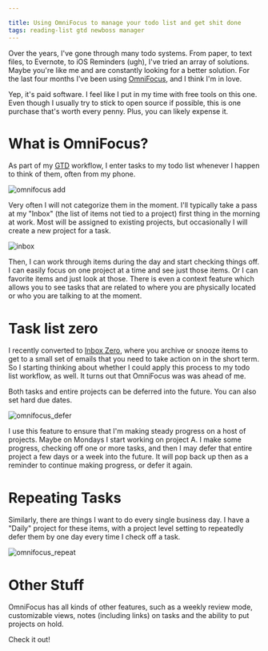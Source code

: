 ```yaml
---

title: Using OmniFocus to manage your todo list and get shit done
tags: reading-list gtd newboss manager
---
```


Over the years, I've gone through many todo systems. From paper, to text files, to Evernote, to iOS Reminders (ugh), I've tried an array of solutions. Maybe you're like me and are constantly looking for a better solution. For the last four months I've been using [OmniFocus](https://www.omnigroup.com/omnifocus), and I think I'm in love.

Yep, it's paid software. I feel like I put in my time with free tools on this one. Even though I usually try to stick to open source if possible, this is one purchase that's worth every penny. Plus, you can likely expense it.


# What is OmniFocus?

As part of my [GTD](http://gettingthingsdone.com/) workflow, I enter tasks to my todo list whenever I happen to think of them, often from my phone.

![omnifocus add](/blog/images/omnifocus_add.png)

Very often I will not categorize them in the moment. I'll typically take a pass at my "Inbox" (the list of items not tied to a project) first thing in the morning at work. Most will be assigned to existing projects, but occasionally I will create a new project for a task.

![inbox](/blog/images/omnifocus_inbox.png)

Then, I can work through items during the day and start checking things off. I can easily focus on one project at a time and see just those items. Or I can favorite items and just look at those. There is even a context feature which allows you to see tasks that are related to where you are physically located or who you are talking to at the moment.


# Task list zero

I recently converted to [Inbox Zero](http://whatis.techtarget.com/definition/inbox-zero), where you archive or snooze items to get to a small set of emails that you need to take action on in the short term. So I starting thinking about whether I could apply this process to my todo list workflow, as well. It turns out that OmniFocus was was ahead of me.

Both tasks and entire projects can be deferred into the future. You can also set hard due dates.

![omnifocus_defer](/blog/images/omnifocus_defer.png)

I use this feature to ensure that I'm making steady progress on a host of projects. Maybe on Mondays I start working on project A. I make some progress, checking off one or more tasks, and then I may defer that entire project a few days or a week into the future. It will pop back up then as a reminder to continue making progress, or defer it again.


# Repeating Tasks

Similarly, there are things I want to do every single business day. I have a "Daily" project for these items, with a project level setting to repeatedly defer them by one day every time I check off a task.

![omnifocus_repeat](/blog/images/omnifocus_repeat.png)


# Other Stuff

OmniFocus has all kinds of other features, such as a weekly review mode, customizable views, notes (including links) on tasks and the ability to put projects on hold.

Check it out!
